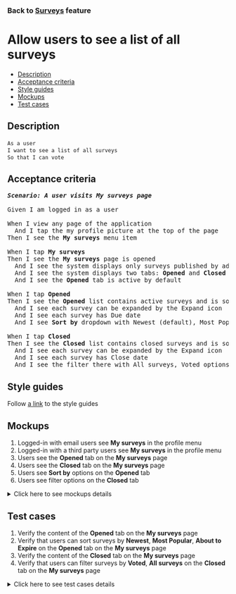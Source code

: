 ### Back to [Surveys](../../) feature

# Allow users to see a list of all surveys

- [Description](#description)
- [Acceptance criteria](#acceptance-criteria)
- [Style guides](#style-guides)
- [Mockups](#mockups)
- [Test cases](#test-cases)

## Description

    As a user
    I want to see a list of all surveys
    So that I can vote

## Acceptance criteria

<pre>
<b><i>Scenario: A user visits My surveys page</i></b>

Given I am logged in as a user

When I view any page of the application
  And I tap the my profile picture at the top of the page
Then I see the <b>My surveys</b> menu item

When I tap <b>My surveys</b>
Then I see the <b>My surveys</b> page is opened
  And I see the system displays only surveys published by admin
  And I see the system displays two tabs: <b>Opened</b> and <b>Closed</b>
  And I see the <b>Opened</b> tab is active by default

When I tap <b>Opened</b>
Then I see the <b>Opened</b> list contains active surveys and is sorted by creation date
  And I see each survey can be expanded by the Expand icon
  And I see each survey has Due date
  And I see <b>Sort by</b> dropdown with Newest (default), Most Popular and About to Expire options

When I tap <b>Closed</b>
Then I see the <b>Closed</b> list contains closed surveys and is sorted by close date
  And I see each survey can be expanded by the Expand icon
  And I see each survey has Close date
  And I see the filter there with All surveys, Voted options (NOTE: <i>Voted</i> surveys are surveys user participated in)
</pre>

## Style guides

Follow [a link](https://www.figma.com/proto/0zkkf5WC77OSpvyD6YXpFE/Style-guides?page-id=0%3A1&node-id=19%3A5368&viewport=266%2C48%2C0.54&scaling=min-zoom&starting-point-node-id=19%3A5368) to the style guides

## Mockups

1. Logged-in with email users see <b>My surveys</b> in the profile menu
2. Logged-in with a third party users see <b>My surveys</b> in the profile menu
3. Users see the <b>Opened</b> tab on the <b>My surveys</b> page
4. Users see the <b>Closed</b> tab on the <b>My surveys</b> page
5. Users see <b>Sort by</b> options on the <b>Opened</b> tab
6. Users see filter options on the <b>Closed</b> tab

<details>
  <summary>Click here to see mockups details</summary>

**1. Logged-in with email users see My surveys in the profile menu:**

![Logged-in with email users see My surveys in the profile menu](/sports_hub_portal/mobile_application_features/surveys/images/application_user_profile_menu_logged_with_email.png)

**2. Logged-in with a third party users see My surveys in the profile menu:**

![Logged-in with a third party users see My surveys in the profile menu](/sports_hub_portal/mobile_application_features/surveys/images/application_user_profile_menu_logged_with_third_party.png)

**3. Users see the Opened tab on the My surveys page:**

![Users see the Opened tab on the My surveys page](/sports_hub_portal/mobile_application_features/surveys/images/application_opened_surveys.png)

**4. Users see the Closed tab on the My surveys page:**

![Users see the Closed tab on the My surveys page](/sports_hub_portal/mobile_application_features/surveys/images/application_closed_surveys.png)

**5. Users see Sort by options on the Opened tab:**

![Users see Sort by options on the Opened tab](/sports_hub_portal/mobile_application_features/surveys/images/application_sort_by_opened_surveys.png)

**6. Users see filter options on the Closed tab:**

![Users see filter options on the Closed tab](/sports_hub_portal/mobile_application_features/surveys/images/application_filter_closed_surveys.png)

</details>

## Test cases

1. Verify the content of the <b>Opened</b> tab on the <b>My surveys</b> page
2. Verify that users can sort surveys by <b>Newest</b>, <b>Most Popular</b>, <b>About to Expire</b> on the <b>Opened</b> tab on the <b>My surveys</b> page
3. Verify the content of the <b>Closed</b> tab on the <b>My surveys</b> page
4. Verify that users can filter surveys by <b>Voted</b>, <b>All surveys</b> on the <b>Closed</b> tab on the <b>My surveys</b> page

<details>
  <summary>Click here to see test cases details</summary>

### **#1. Verify the content of the Opened tab on the My surveys page**

|Preconditions|Steps|Expected result
--------------|-----|----------
|- Log in with user account|1) Tap the profile picture</br>2) Tap the <b>My surveys</b> item</br>3) Examine the <b>Opened</b> tab|2) The <b>My surveys</b> page is opened</br>3) The <b>Opened</b> tab is opened by default. The <b>Opened</b> tab contains all active surveys. Each survey has the Expand icon. Each survey has Due date shown. Surveys are sorted from the newest to oldest|

### **#2. Verify that users can sort surveys by Newest, Most Popular, About to Expire on the Opened tab on the My surveys page**

|Preconditions|Steps|Expected result
--------------|-----|----------
|- Log in with user account</br>- The user is on the <b>My surveys</b> page > <b>Opened</b> tab|1) Select <b>Sort by link</b></br>2) Tap <b>Most Popular</b></br>3) Select <b>Sort by</b> link</br>4) Tap A<b>bout to Expire</b></br>5) Select <b>Sort by</b> link</br>6) Tap <b>Newest</b>|2) Surveys are sorted according to the amount of users voted from the biggest number</br>4) Surveys are sorted according to the end date from the closest one</br>6) Surveys are sorted according to the date of creation from the newest one|

### **#3. Verify the content of the Closed tab on the My surveys page**

|Preconditions|Steps|Expected result
--------------|-----|----------
|- Log in with user account|1) Tap the user’s profile picture</br>2) Tap <b>My surveys</b> item</br>3) Select <b>Closed</b> tab</br>4) Examine the <b>Closed</b> tab|2) The <b>My surveys</b> page is opened</br>3) The <b>Closed</b> tab is opened</br>4) The <b>Closed</b> tab contains all closed surveys. Each survey has the Expand icon. Each survey has a Close date shown. Surveys are sorted from the newest to oldest by close date|

### **#4. Verify that users can filter surveys by Voted, All surveys on the Closed tab on the My surveys page**

|Preconditions|Steps|Expected result
--------------|-----|----------
|- Log in with user account</br>- The user is on the <b>My surveys</b> page > <b>Closed</b> tab|1) Tap <b>Filter</b> icon</br>2) Tap <b>Voted</b></br>3) Tap <b>Filter</b> icon</br>4) Tap <b>All surveys</b>|2) All surveys the user has participated in are shown</br>4) All surveys are shown|

</details>
